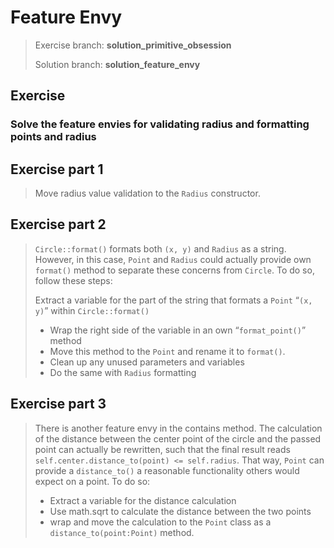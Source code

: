 # Feature Envy

> Exercise branch: **solution_primitive_obsession**
>
> Solution branch: **solution_feature_envy**

## Exercise

### Solve the feature envies for validating radius and formatting points and radius

## Exercise part 1

> Move radius value validation to the ```Radius``` constructor.

## Exercise part 2

> ```Circle::format()``` formats both ```(x, y)``` and ```Radius``` as a string.
> However, in this case, ```Point``` and ```Radius```
> could actually provide own ```format()``` method
> to separate these concerns from ```Circle```.
> To do so, follow these steps:
>
>    Extract a variable for the part of the string that formats a ```Point``` “```(x, y)```”
> within ```Circle::format()```
>    * Wrap the right side of the variable in an own “```format_point()```” method
>    * Move this method to the ```Point``` and rename it to ```format()```.
>    * Clean up any unused parameters and variables
>    * Do the same with ```Radius``` formatting

## Exercise part 3

> There is another feature envy in the contains method.
> The calculation of the distance between the center point of the circle and the passed point
> can actually be rewritten, such that the final result reads
> ```self.center.distance_to(point) <= self.radius```. That way, ```Point``` can provide a ```distance_to()``` a
> reasonable functionality others would expect on a point.
> To do so:
> 
>   * Extract a variable for the distance calculation
>   * Use math.sqrt to calculate the distance between the two points
>   * wrap and move the calculation to the ```Point``` class as a ```distance_to(point:Point)``` method.
